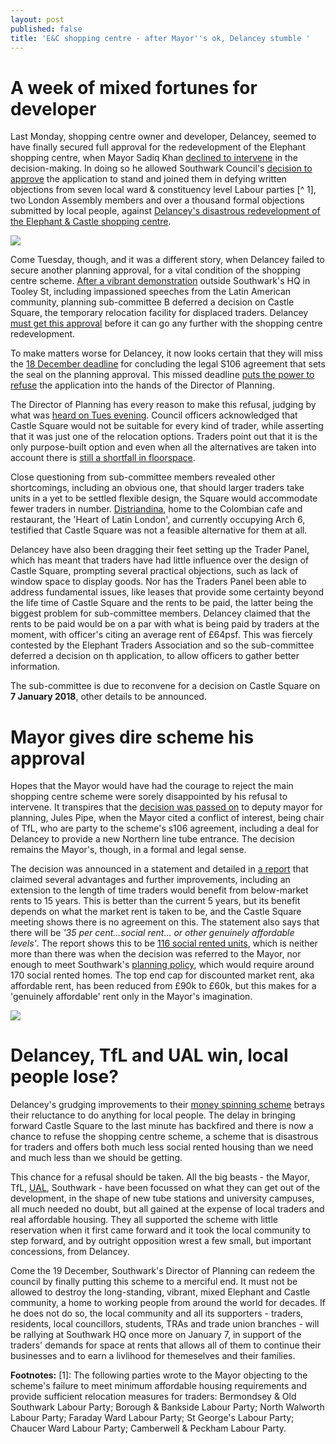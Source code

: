 ```yaml
---
layout: post
published: false
title: 'E&C shopping centre - after Mayor''s ok, Delancey stumble '
---
```

# A week of mixed fortunes for developer

Last Monday, shopping centre owner and developer, Delancey, seemed to have finally secured full approval for the redevelopment of the Elephant shopping centre, when Mayor Sadiq Khan [declined to intervene](https://www.docdroid.net/njfeOJz/3654.pdf#page=23) in the decision-making.  In doing so he allowed  Southwark Council's [decision to approve](http://35percent.org/shopping-centre/) the application to stand and joined them in defying written objections from seven local ward & constituency level Labour parties [^ 1], two London Assembly members and over a thousand formal objections submitted by local people, against [Delancey's disastrous redevelopment of the Elephant & Castle shopping centre](http://35percent.org/shopping-centre).

![](http://35percent.org/img/traderscompsk.jpeg)

Come Tuesday, though, and it was a different story, when Delancey failed to secure another planning approval, for a vital condition of the shopping centre scheme.  [After a vibrant demonstration](https://twitter.com/uptheelephant_?lang=en&lang=en) outside Southwark's HQ in Tooley St, including impassioned speeches from the Latin American community, planning sub-committee B deferred a decision on Castle Square, the temporary relocation facility for displaced traders.  Delancey [must get this approval](http://moderngov.southwark.gov.uk/mgAi.aspx?ID=49413) before it can go any further with the shopping centre redevelopment.

To make matters worse for Delancey, it now looks certain that they will miss the [18 December deadline](http://moderngov.southwark.gov.uk/mgAi.aspx?ID=49413) for concluding the legal S106 agreement that sets the seal on the planning approval. This missed deadline [puts the power to refuse](http://moderngov.southwark.gov.uk/mgAi.aspx?ID=49413) the application into the hands of the Director of Planning.

The Director of Planning has every reason to make this refusal, judging by what was [heard on Tues evening](https://www.pscp.tv/w/1nAJEywMqObJL).  Council officers acknowledged that Castle Square would not be suitable for every kind of trader, while asserting that it was just one of the relocation options. Traders point out that it is the only purpose-built option and even when all the alternatives are taken into account there is [still a shortfall in floorspace](https://www.docdroid.net/cJY7s28/latin-obj.pdf).

Close questioning from sub-committee members revealed other shortcomings, including an obvious one, that should larger traders take units in a yet to be settled flexible design, the Square would accommodate fewer traders in number.  [Distriandina](https://www.thecolombian.co.uk/), home to the Colombian cafe and restaurant, the 'Heart of Latin London', and currently occupying Arch 6, testified that Castle Square was not a feasible alternative for them at all. 

Delancey have also been dragging their feet setting up the Trader Panel, which has meant that traders have had little influence over the design of Castle Square, prompting several practical objections, such as lack of window space to display goods.  Nor has the Traders Panel been able to address fundamental issues, like leases that provide some certainty beyond the life time of Castle Square and the rents to be paid, the latter being the biggest problem for sub-committee members.  Delancey claimed that the rents to be paid would be on a par with what is being paid by traders at the moment, with officer's citing an average rent of £64psf.  This was fiercely contested by the Elephant Traders Association and so the sub-committee deferred a decision on th application, to allow officers to gather better information.

The sub-committee is due to reconvene for a decision on Castle Square on **7 January 2018**, other details to be announced.

# Mayor gives dire scheme his approval

Hopes that the Mayor would have had the courage to reject the main shopping centre scheme were sorely disappointed by his refusal to intervene.  It transpires that the [decision was passed on](http://www.london-se1.co.uk/news/view/9772) to deputy mayor for planning, Jules Pipe, when the Mayor cited a conflict of interest, being chair of TfL, who are party to the scheme's s106 agreement, including a deal for Delancey to provide a new Northern line tube entrance.  The decision remains the Mayor's, though, in a formal and legal sense.

The decision was announced in a statement and detailed in [a report](https://www.docdroid.net/njfeOJz/3654.pdf#page=22) that claimed several advantages and further improvements, including an extension to the length of time traders would benefit from below-market rents to 15 years.  This is better than the current 5 years, but its benefit depends on what the market rent is taken to be, and the Castle Square meeting shows there is no agreement on this.  The statement also says that there will be _'35 per cent...social rent... or other genuinely affordable levels'_.  The report shows this to be [116 social rented units](https://www.docdroid.net/S6CBtQA/stage2-excerpt.pdf), which is neither more than there was when the decision was referred to the Mayor, nor enough to meet Southwark's [planning policy](https://www.southwark.gov.uk/planning-and-building-control/planning-policy-and-transport-policy/supplementary-planning-documents-spd/spd-by-area?chapter=6), which would require around 170 social rented homes.  The top end cap for discounted market rent, aka affordable rent, has been reduced from £90k to £60k, but this makes for a 'genuinely affordable' rent only in the Mayor's imagination.

![](http://35percent.org/img/glastatement.jpg)


# Delancey, TfL and UAL win, local people lose?

Delancey's grudging improvements to their [money spinning scheme](http://35percent.org/shopping-centre/) betrays their reluctance to do anything for local people.  The delay in bringing forward Castle Square to the last minute has backfired and there is now a chance to refuse the shopping centre scheme, a scheme that is disastrous for traders and offers both much less social rented housing than we need and much less than we should be getting.

This chance for a refusal should be taken. All the big beasts - the Mayor, TfL, [UAL](https://www.arts.ac.uk/colleges/london-college-of-communication/about-lcc/lcc-new-building), Southwark -  have been focussed on what they can get out of the development, in the shape of new tube stations and university campuses, all much needed no doubt, but all gained at the expense of local traders and real affordable housing.  They all supported the scheme with little reservation when it first came forward and it took the local community to step forward, and by outright opposition wrest a few small, but important concessions, from Delancey. 

Come the 19 December, Southwark's Director of Planning can redeem the council by finally putting this scheme to a merciful end.  It must not be allowed to destroy the long-standing, vibrant, mixed Elephant and Castle community, a home to working people from around the world for decades.  If he does not do so, the local community and all its supporters - traders, residents, local councillors, students, TRAs  and trade union branches - will be rallying at Southwark HQ once more on January 7, in support of the traders' demands for space at rents that allows all of them to continue their businesses and to earn a livlihood for themeselves and their families.


__Footnotes:__
[1]: The following parties wrote to the Mayor objecting to the scheme's failure to meet minimum affordable housing requirements and provide sufficient relocation measures for traders: Bermondsey & Old Southwark Labour Party; Borough & Bankside Labour Party; North Walworth Labour Party; Faraday Ward Labour Party; St George's Labour Party; Chaucer Ward Labour Party; Camberwell & Peckham Labour Party.

